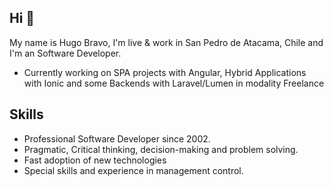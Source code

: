 ## Hi 👋

My name is Hugo Bravo, I'm live & work in San Pedro de Atacama, Chile and I'm an Software Developer.

* Currently working on SPA projects with Angular, Hybrid Applications with Ionic and some Backends with Laravel/Lumen in modality Freelance

## Skills

* Professional Software Developer since 2002.
* Pragmatic, Critical thinking, decision-making and problem solving.
* Fast adoption of new technologies
* Special skills and experience in management control.

